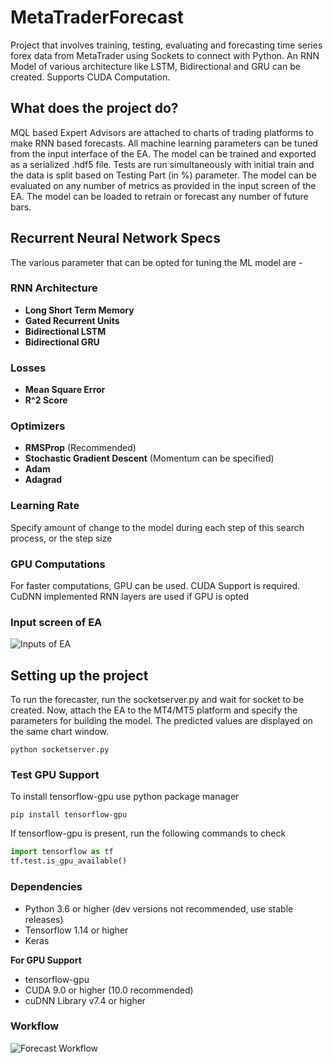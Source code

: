 # MetaTraderForecast
Project that involves training, testing, evaluating and forecasting time series forex data from MetaTrader using Sockets to connect with Python.  An RNN Model of various architecture like LSTM, Bidirectional and GRU can be created. Supports CUDA Computation.

## What does the project do?
MQL based Expert Advisors are attached to charts of trading platforms to make RNN based forecasts. All machine learning parameters can be tuned from the input interface of the EA. The model can be trained and exported as a serialized .hdf5 file. Tests are run simultaneously with initial train and the data is split based on Testing Part (in %) parameter. The model can be evaluated on any number of metrics as provided in the input screen of the EA. The model can be loaded to retrain or forecast any number of future bars. 

## Recurrent Neural Network Specs
The various parameter that can be opted for tuning the ML model are -
### RNN Architecture
- **Long Short Term Memory** 
- **Gated Recurrent Units**
- **Bidirectional LSTM**
- **Bidirectional GRU**
### Losses
- **Mean Square Error**
- **R^2 Score**
### Optimizers
- **RMSProp** (Recommended)
- **Stochastic Gradient Descent** (Momentum can be specified)
- **Adam**
- **Adagrad**
### Learning Rate
Specify amount of change to the model during each step of this search process, or the step size

### GPU Computations
For faster computations, GPU can be used. CUDA Support is required. CuDNN implemented RNN layers are used if GPU is opted

### Input screen of EA

![Inputs of EA](/assets/EA_inputs.png)

## Setting up the project
To run the forecaster, run the socketserver.py and wait for socket to be created. Now, attach the EA to the MT4/MT5 platform and specify the parameters for building the model. The predicted values are displayed on the same chart window. 

`python socketserver.py`
### Test GPU Support
To install tensorflow-gpu use python package manager 

`pip install tensorflow-gpu`

If tensorflow-gpu is present, run the following commands to check
```python
import tensorflow as tf
tf.test.is_gpu_available()
```
### Dependencies
- Python 3.6 or higher (dev versions not recommended, use stable releases)
- Tensorflow 1.14 or higher
- Keras

**For GPU Support**

- tensorflow-gpu
- CUDA 9.0 or higher (10.0 recommended)
- cuDNN Library v7.4 or higher

### Workflow
![Forecast Workflow](/assets/MetaTraderForecasting.jpg)
